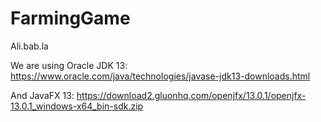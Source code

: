 # FarmingGame
Ali.bab.la

We are using Oracle JDK 13:
https://www.oracle.com/java/technologies/javase-jdk13-downloads.html

And JavaFX 13:
https://download2.gluonhq.com/openjfx/13.0.1/openjfx-13.0.1_windows-x64_bin-sdk.zip